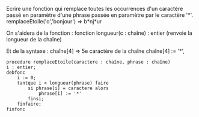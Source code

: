 Ecrire une fonction qui remplace toutes les occurrences d'un caractère passé en paramètre d'une phrase passée en paramètre par le caractère '\*'.
remplaceEtoile('o','bonjour') => b\*nj\*ur

On s'aidera de la fonction : 
fonction longueur(c : chaîne) : entier (renvoie la longueur de la chaîne)

Et de la syntaxe : 
chaîne[4] => 5e caractère de la chaîne
chaîne[4] := '\*',

```
procedure remplaceEtoile(caractere : chaîne, phrase : chaîne)
i : entier;
debfonc
	i := 0;
	tantque i < longueur(phrase) faire
		si phrase[i] = caractere alors
			phrase[i] := '*'
		finsi;
	finfaire;
finfonc
```